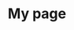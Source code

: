 ---
title: My page
type: landing

sections:
  - block: markdown
    content:
      title: 'Cloud Computing'
      subtitle: ''
      text: |
        <div style="text-align: center; margin: 20px 0;">
          <img src="public&private-cloud.png" alt="Cloud Computing Architecture" style="width: 100%; max-width: 1000px; height: auto;">
        </div>

        ## Introduction
        Cloud computing is a technology that provides computing resources over the internet, offering flexible and scalable IT infrastructure to businesses and individuals.

        - **Cloud Computing**: Providing computing resources as a service through networks
        - **Distributed Computing**: Technology that distributes tasks across multiple computers for processing

        <br><br>

        ## 1. Core Concepts
        1. **Service Models**
          - IaaS (Infrastructure as a Service)
          - PaaS (Platform as a Service)
          - SaaS (Software as a Service)

          <br>

        2. **Deployment Models**
          - Public Cloud
          - Private Cloud
          - Hybrid Cloud

        <br>

        3. **Related Technologies**
          - Virtualization
          - Containerization
          - Microservices Architecture

        <br><br><br>

        ## 2. Technological Necessity
        1. **Cost Efficiency**
          - Reduction in initial investment costs
          - Usage-based billing model

          <br>

        2. **Scalability**
          - Automatic scaling based on demand
          - Utilization of global infrastructure

          <br>

        3. **Flexibility**
          - Wide range of service options
          - Rapid resource provisioning

          <br>

        4. **Accelerated Innovation**
          - Improved access to cutting-edge technologies
          - Rapid service deployment

        <br><br><br>

        ## 3. Application Areas
        - **Enterprise IT**: Hosting enterprise applications, data analytics
        - **Startups**: Rapid service launch, scalable infrastructure
        - **IoT**: Large-scale data processing, device management
        - **AI/ML**: Provision of large-scale computing resources, model training and inference
        - **Media Streaming**: Content Delivery Networks, real-time streaming

        <br><br><br>

        ## 4. Public Cloud Market Share
        <div style="text-align: center; margin: 20px 0;">
          <img src="public-cloud.png" alt="Public Cloud Computing Architecture" style="width: 100%; max-width: 1000px; height: auto;">
        </div>

        <br><br><br>

        ## 5. Key Technology Trends
        1. **Edge Computing**: Decentralization of data processing
        2. **Serverless Computing**: Abstraction of infrastructure management
        3. **Multi-cloud**: Integrated use of multiple cloud services
        4. **AI/ML Integration**: Provision of cloud-based AI services

        <br><br><br>

        ## 6. Challenges
        - **Security and Compliance**: Data security, privacy protection
        - **Vendor Lock-in**: Dependency on specific cloud providers
        - **Complexity Management**: Efficient operation of distributed systems
        - **Cost Optimization**: Efficient use of cloud resources

        <br><br><br>

        ## 7. Learning Resources
        1. **Technical Documentation**
          - Official documentation from AWS, Azure, GCP
          - NIST Cloud Computing Standards

        2. **Conferences and Workshops**
          - AWS re:Invent
          - Google Cloud Next

        3. **Open Source Projects**
          - Kubernetes
          - OpenStack

        <br><br><br>

        ## 8. Future Outlook
        - Development of edge-cloud integrated architectures
        - Convergence of quantum computing and cloud
        - Advancements in sustainable green cloud technologies

        <br><br><br>

        "Cloud computing has become the foundation of modern IT infrastructure. It is a key technology that accelerates digital transformation in businesses and enables new business models. A deep understanding of cloud computing is essential for predicting and leading the future direction of the IT industry."
---